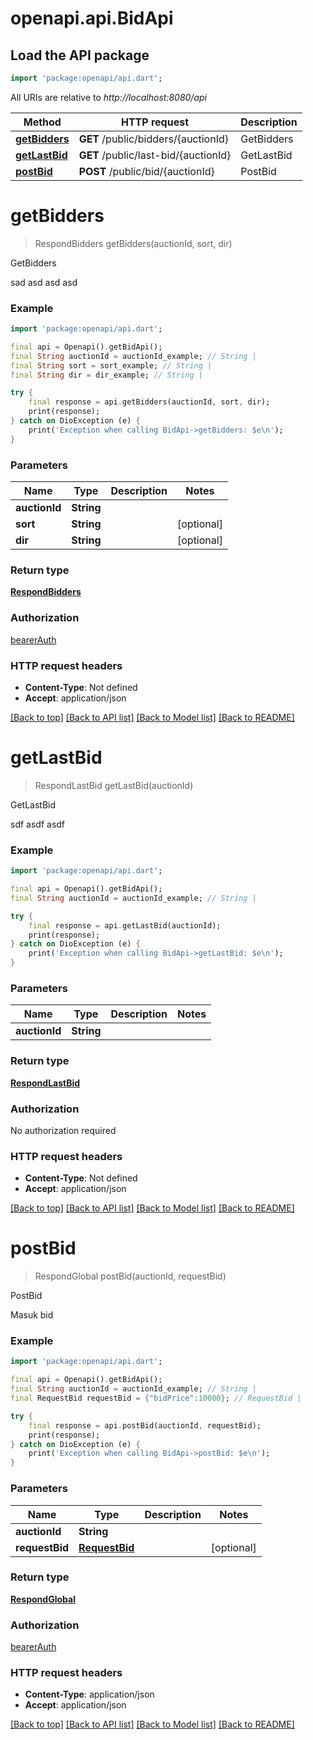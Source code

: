 # openapi.api.BidApi

## Load the API package
```dart
import 'package:openapi/api.dart';
```

All URIs are relative to *http://localhost:8080/api*

Method | HTTP request | Description
------------- | ------------- | -------------
[**getBidders**](BidApi.md#getbidders) | **GET** /public/bidders/{auctionId} | GetBidders
[**getLastBid**](BidApi.md#getlastbid) | **GET** /public/last-bid/{auctionId} | GetLastBid
[**postBid**](BidApi.md#postbid) | **POST** /public/bid/{auctionId} | PostBid


# **getBidders**
> RespondBidders getBidders(auctionId, sort, dir)

GetBidders

sad asd asd asd

### Example
```dart
import 'package:openapi/api.dart';

final api = Openapi().getBidApi();
final String auctionId = auctionId_example; // String | 
final String sort = sort_example; // String | 
final String dir = dir_example; // String | 

try {
    final response = api.getBidders(auctionId, sort, dir);
    print(response);
} catch on DioException (e) {
    print('Exception when calling BidApi->getBidders: $e\n');
}
```

### Parameters

Name | Type | Description  | Notes
------------- | ------------- | ------------- | -------------
 **auctionId** | **String**|  | 
 **sort** | **String**|  | [optional] 
 **dir** | **String**|  | [optional] 

### Return type

[**RespondBidders**](RespondBidders.md)

### Authorization

[bearerAuth](../README.md#bearerAuth)

### HTTP request headers

 - **Content-Type**: Not defined
 - **Accept**: application/json

[[Back to top]](#) [[Back to API list]](../README.md#documentation-for-api-endpoints) [[Back to Model list]](../README.md#documentation-for-models) [[Back to README]](../README.md)

# **getLastBid**
> RespondLastBid getLastBid(auctionId)

GetLastBid

 sdf asdf asdf 

### Example
```dart
import 'package:openapi/api.dart';

final api = Openapi().getBidApi();
final String auctionId = auctionId_example; // String | 

try {
    final response = api.getLastBid(auctionId);
    print(response);
} catch on DioException (e) {
    print('Exception when calling BidApi->getLastBid: $e\n');
}
```

### Parameters

Name | Type | Description  | Notes
------------- | ------------- | ------------- | -------------
 **auctionId** | **String**|  | 

### Return type

[**RespondLastBid**](RespondLastBid.md)

### Authorization

No authorization required

### HTTP request headers

 - **Content-Type**: Not defined
 - **Accept**: application/json

[[Back to top]](#) [[Back to API list]](../README.md#documentation-for-api-endpoints) [[Back to Model list]](../README.md#documentation-for-models) [[Back to README]](../README.md)

# **postBid**
> RespondGlobal postBid(auctionId, requestBid)

PostBid

Masuk bid

### Example
```dart
import 'package:openapi/api.dart';

final api = Openapi().getBidApi();
final String auctionId = auctionId_example; // String | 
final RequestBid requestBid = {"bidPrice":10000}; // RequestBid | 

try {
    final response = api.postBid(auctionId, requestBid);
    print(response);
} catch on DioException (e) {
    print('Exception when calling BidApi->postBid: $e\n');
}
```

### Parameters

Name | Type | Description  | Notes
------------- | ------------- | ------------- | -------------
 **auctionId** | **String**|  | 
 **requestBid** | [**RequestBid**](RequestBid.md)|  | [optional] 

### Return type

[**RespondGlobal**](RespondGlobal.md)

### Authorization

[bearerAuth](../README.md#bearerAuth)

### HTTP request headers

 - **Content-Type**: application/json
 - **Accept**: application/json

[[Back to top]](#) [[Back to API list]](../README.md#documentation-for-api-endpoints) [[Back to Model list]](../README.md#documentation-for-models) [[Back to README]](../README.md)

